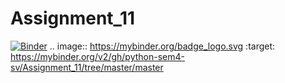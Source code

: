 # Assignment_11

[![Binder](https://mybinder.org/badge_logo.svg)](https://mybinder.org/v2/gh/python-sem4-sv/Assignment_11/tree/master/master)
.. image:: https://mybinder.org/badge_logo.svg
 :target: https://mybinder.org/v2/gh/python-sem4-sv/Assignment_11/tree/master/master
